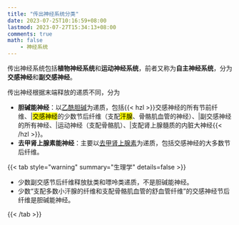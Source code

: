 ```yaml
---
title: "传出神经系统分类"
date: 2023-07-25T10:16:59+08:00
lastmod: 2023-07-27T15:34:13+08:00
comments: true
math: false
    - 神经系统
---
```


传出神经系统包括**植物神经系统**和**运动神经系统**，前者又称为**自主神经系统**，分为**交感神经**和**副交感神经**。

传出神经根据末端释放的递质不同，分为

- **胆碱能神经**：以[乙酰胆碱](#乙酰胆碱)为递质，包括{{< hzl >}}交感神经的所有节前纤维、|<mark>交感神经</mark>的少数节后纤维（支配<mark>汗腺</mark>、骨骼肌血管的神经）、|副交感神经的所有神经、|运动神经（支配骨骼肌）、|支配肾上腺髓质的内脏大神经{{< /hzl >}}。
- **去甲肾上腺素能神经**：主要以[去甲肾上腺素](#去甲肾上腺素)为递质，包括交感神经的大多数节后纤维。

<!--more-->

{{< tab style="warning" summary="生理学" details=false >}}

- 少数副交感节后纤维释放肽类和嘌呤类递质，不是胆碱能神经。
- 少数“支配多数小汗腺的纤维和支配骨骼肌血管的舒血管纤维”的交感神经节后纤维是胆碱能神经。

{{< /tab >}}
